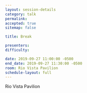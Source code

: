 ```yaml
---
layout: session-details
category: talk
permalink:
accepted: true
sitemap: false

title: Break

presenters:
difficulty:

date: 2019-09-27 11:00:00 -0500
end_date: 2019-09-27 11:30:00 -0500
room: Rio Vista Pavilion
schedule-layout: full
---
```

Rio Vista Pavilion

